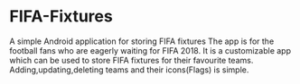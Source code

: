 # FIFA-Fixtures
A simple Android application for storing FIFA fixtures
The app is for the football fans who are eagerly waiting for FIFA 2018.
It is a customizable app which can be used to store FIFA fixtures for their favourite teams.
Adding,updating,deleting teams and their icons(Flags) is simple.
